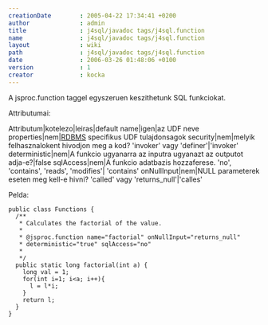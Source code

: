 ```yaml
---
creationDate        : 2005-04-22 17:34:41 +0200 
author              : admin 
title               : j4sql/javadoc tags/j4sql.function 
name                : j4sql/javadoc tags/j4sql.function 
layout              : wiki 
path                : j4sql/javadoc tags/j4sql.function 
date                : 2006-03-26 01:48:06 +0100 
version             : 1 
creator             : kocka 
---
```

A jsproc.function taggel egyszeruen keszithetunk SQL funkciokat.

Attributumai:

Attributum|kotelezo|leiras|default
name|igen|az UDF neve
properties|nem|[RDBMS](../../RDBMS.html) specifikus UDF tulajdonsagok
security|nem|melyik felhasznalokent hivodjon meg a kod? 'invoker' vagy 'definer'|'invoker'
deterministic|nem|A funkcio ugyanarra az inputra ugyanazt az outputot adja-e?|false
sqlAccess|nem|A funkcio adatbazis hozzaferese. 'no', 'contains', 'reads', 'modifies'| 'contains'
onNullInput|nem|NULL parameterek eseten meg kell-e hivni? 'called' vagy 'returns_null'|'calles'


Pelda:
```
public class Functions {
  /**
   * Calculates the factorial of the value.
   * 
   * @jsproc.function name="factorial" onNullInput="returns_null" 
   * deterministic="true" sqlAccess="no"
   *
   */
  public static long factorial(int a) {
    long val = 1;
    for(int i=1; i<a; i++){
      l = l*i;
    }
    return l;
  }
}
```
